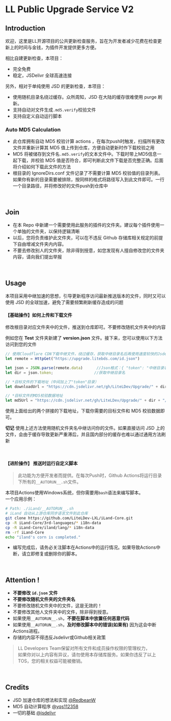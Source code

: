 # LL Public Upgrade Service V2

## Introduction

欢迎，这里是LL开源项目的公共更新检查服务，旨在为开发者减少花费在检查更新上的时间与金钱，为插件开发提供更多方便。

相比自建更新检查，本项目：

 - 完全免费
 - 稳定，JSDelivr 全球高速连接

另外，相对于单纯使用 JSD 的更新检查，本项目：
 - 使用随机目录名绕过缓存。众所周知，JSD 在大陆的缓存很难使用 purge 刷新。
 - 支持自动对文件生成`.md5.verify`校验文件
 - 支持自定义自动运行脚本

### Auto MD5 Calculation

- 此仓库拥有自动 MD5 校验计算 actions ，在每次push时触发，扫描所有更改文件并重新计算其 MD5 值上传到仓库，方便自动更新时作下载校验之用
- MD5 将被储存到文件名`.md5.verify`的文本文件中。下载时带上MD5信息一起下载，并校验 MD5 值是否符合，即可判断此文件下载是否完整正确。后面将介绍如何下载此文件的方法
- 根目录的 IgnoreDirs.conf 文件记录了不需要计算 MD5 校验值的目录列表。如果你有新的目录需要被排除，按同样的格式将路径写入到此文件即可。一行一个目录路径，并将修改好的文件push到仓库中

<br>

## Join

- 在本 Repo 中新建一个需要使用此服务的插件的文件夹。建议每个插件使用一个单独的文件夹，以保持逻辑清晰
- 以后，您将负责维护此文件夹，可以在不违反 Github 存储库相关规定的前提下自由增减文件夹内内容。
 - 不要去修改别人的文件夹，除非得到授意，如您发现有人擅自修改您的文件夹内容，请向我们提出举报

<br>

## Usage

本项目采用中继加速的思想，引导更新程序访问最新推送版本的文件，同时又可以使用 JSD 的全球加速，避免了需要频繁刷新缓存造成的问题

#### 【基础操作】如何上传和下载文件

修改根目录对应文件夹中的文件，推送到仓库即可。不要修改随机文件夹中的内容

例如您在 **Test** 文件夹新建了 **version.json** 文件。接下来，您可以使用以下方法访问到您的文件

```javascript
// 使用Cloudflare CDN下载中继文件，绕过缓存，获取中继目录名后再使用速度较快的Jsdelivr进行加速
let remote = HttpGet("https://upgrade.litebds.com/id.json")

let json = JSON.parse(remote.data)		//Json格式：{ "token": "中继目录名" }
let dir = json.token;	 			   //获取中继目录名

// *目标文件的下载地址（中间加上了"token"目录）
let downloadUrl = "https://cdn.jsdelivr.net/gh/LiteLDev/Upgrade/" + dir + "/Test/version.json"

// *目标文件的MD5校验数据地址
let md5Url = "https://cdn.jsdelivr.net/gh/LiteLDev/Upgrade/" + dir + "/Test/version.json.md5.verify"
```
使用上面给出的两个拼接的下载地址，下载你需要的目标文件和 MD5 校验数据即可。

**切记** 使用上述方法使用随机文件夹名中继访问你的文件。如果直接访问 JSD 上的文件，会由于缓存导致更新严重滞后，并且国内部分的缓存也难以通过通用方法刷新

<br>

#### 【进阶操作】 推送时运行自定义脚本

 > 此功能为方便开发者而提供。在每次Push时，Github Actions将运行目录下所有的`__AUTORUN__.sh`文件。

 本项目Actions使用Windows系统，但你需要用`bash`语法来编写脚本。<br>
 一个应用示例：

 ```bash
 # Path: ./iLand/__AUTORUN__.sh
 # iLand 自动从上游仓库同步语言文件到此仓库
 git clone https://github.com/LiteLDev-LXL/iLand-Core.git
 cp -R iLand-Core/3rd-languages/* i18n-data
 cp -R iLand-Core/iland/lang/* i18n-data
 rm -rf iLand-Core
 echo "iland's corn is completed."
 ```
  - 编写完成后，请务必关注脚本在Actions中的运行情况。如果导致Actions中断，请立即修复或删除你的脚本。

<br>

## Attention !

 - **不要修改 `id.json` 文件**
 - **不要修改随机文件夹的文件夹名**
 - 不要修改随机文件夹中的文件，这是无效的！
 - 不要修改其他人文件夹中的文件，除非得到授意。
 - 如果使用`__AUTORUN__.sh`，**不要在脚本中放置任何恶意代码**
 - 如果使用`__AUTORUN__.sh`，**及时修改脚本中的错误(如果有)** 因为这会中断Actions进程。
 - 存储的内容不得违反Jsdelivr或Github相关政策

 > LL Developers Team保留对所有文件和成员操作权限的管理权力，<br>
 > 如果你对以上内容有异议，请勿使用本存储库服务。如果你违反了以上TOS，您的相关权益可能被撤销。

<br>

## Credits

 - JSD 加速仓库的想法和实现 [@RedbeanW](https://github.com/Redbeanw44602)
 - MD5 自动计算程序 [@yqs112358](https://github.com/yqs112358)
 - 一切的基础 [@jsdelivr](https://github.com/jsdelivr)